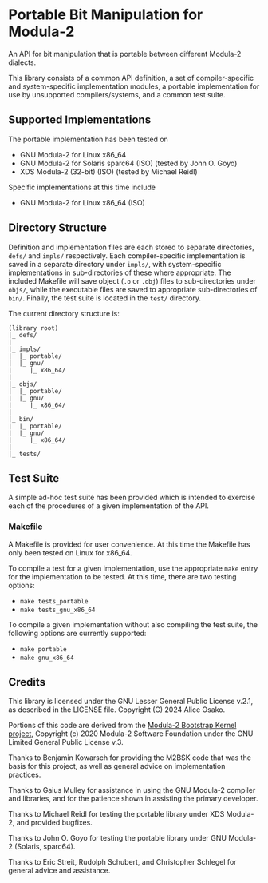 # Portable Bit Manipulation for Modula-2
An API for bit manipulation that is portable between different Modula-2 dialects.

This library consists of a common API definition, a set of compiler-specific and system-specific implementation modules, a portable implementation for use by unsupported compilers/systems, and a common test suite.

## Supported Implementations
The portable implementation has been tested on
* GNU Modula-2 for Linux x86_64
* GNU Modula-2 for Solaris sparc64 (ISO) (tested by John O. Goyo)
* XDS Modula-2 (32-bit) (ISO) (tested by Michael Reidl)

Specific implementations at this time include
* GNU Modula-2 for Linux x86_64 (ISO)

## Directory Structure
Definition and implementation files are each stored to separate directories, `defs/` and `impls/` respectively. Each compiler-specific implementation is saved in a separate directory under `impls/`, with system-specific implementations in sub-directories of these where appropriate. The included Makefile will save object (`.o` or `.obj`) files to sub-directories under `objs/`, while the executable files are saved to appropriate sub-directories of `bin/`. Finally, the test suite is located in the `test/` directory.

The current directory structure is:
```
(library root)
|_ defs/
|
|_ impls/
|  |_ portable/
|  |_ gnu/
|     |_ x86_64/
|
|_ objs/
|  |_ portable/
|  |_ gnu/
|     |_ x86_64/
|
|_ bin/
|  |_ portable/
|  |_ gnu/
|     |_ x86_64/
|
|_ tests/
```


## Test Suite
A simple ad-hoc test suite has been provided which is intended to exercise each of the procedures of a given implementation of the API.

### Makefile
A Makefile is provided for user convenience. At this time the Makefile has only been tested on Linux for x86_64.

To compile a test for a given implementation, use the appropriate `make` entry for the implementation to be tested. At this time, there are two testing options:

* `make tests_portable`
* `make tests_gnu_x86_64`

To compile a given implementation without also compiling the test suite, the following options are currently supported:

* `make portable`
* `make gnu_x86_64`


## Credits
This library is licensed under the GNU Lesser General Public License v.2.1, as described in the LICENSE file. Copyright (C) 2024 Alice Osako.

Portions of this code are derived from the [Modula-2 Bootstrap Kernel project](https://github.com/m2sf/m2bsk), Copyright (c) 2020 Modula-2 Software Foundation under the GNU Limited General Public License v.3.

Thanks to Benjamin Kowarsch for providing the M2BSK code that was the basis for this project, as well as general advice on implementation practices.

Thanks to Gaius Mulley for assistance in using the GNU Modula-2 compiler and libraries, and for the patience shown in assisting the primary developer.

Thanks to Michael Reidl for testing the portable library under XDS Modula-2, and provided bugfixes.

Thanks to John O. Goyo for testing the portable library under GNU Modula-2 (Solaris, sparc64).

Thanks to Eric Streit, Rudolph Schubert, and Christopher Schlegel for general advice and assistance.
